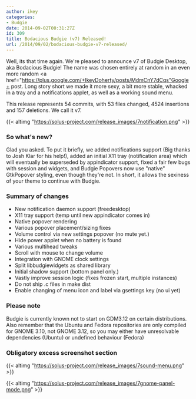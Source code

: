 ```yaml
---
author: ikey
categories:
- Budgie
date: 2014-09-02T00:31:27Z
id: 309
title: Bodacious Budgie (v7) Released!
url: /2014/09/02/bodacious-budgie-v7-released/
---
```


Well, its that time again. We're pleased to announce v7 of Budgie Desktop, aka Bodacious Budgie! The name was chosen entirely at random in an even more random <a href="https://plus.google.com/+IkeyDoherty/posts/MdmCnY7dCqs"Google+ post</a>. Long story short we made it more sexy, a bit more stable, whacked in a tray and a notifications applet, as well as a working sound menu.
<!--more-->

This release represents 54 commits, with 53 files changed, 4524 insertions and 157 deletions. We call it v7.

{{< altimg "https://solus-project.com/release_images/7notification.png" >}}

### So what's new?

Glad you asked. To put it briefly, we added notifications support (Big thanks to Josh Klar for his help!), added an initial X11 tray (notification area) which will eventually be superseded by appindicator support, fixed a fair few bugs with session and widgets, and Budgie Popovers now use "native" GtkPopover styling, even though they're not. In short, it allows the sexiness of your theme to continue with Budgie.

### Summary of changes
- New notification daemon support (freedesktop)
- X11 tray support (temp until new appindicator comes in)
- Native popover rendering
- Various popover placement/sizing fixes
- Volume control via new settings popover (no mute yet.)
- Hide power applet when no battery is found
- Various multihead tweaks
- Scroll with mouse to change volume
- Integration with GNOME clock settings
- Split libbudgiewidgets as shared library
- Initial shadow support (bottom panel only.)
- Vastly improve session logic (fixes frozen start, multiple instances)
- Do not ship .c files in make dist
- Enable changing of menu icon and label via gsettings key (no ui yet)

### Please note

Budgie is currently known not to start on GDM3.12 on certain distributions. Also remember that the Ubuntu and Fedora repositories are only compiled for GNOME 3.10, not GNOME 3.12, so you may either have unresolvable dependencies (Ubuntu) or undefined behaviour (Fedora)

### Obligatory excess screenshot section

{{< altimg "https://solus-project.com/release_images/7sound-menu.png" >}}

{{< altimg "https://solus-project.com/release_images/7gnome-panel-mode.png" >}}